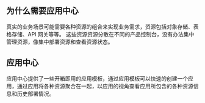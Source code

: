 ## 为什么需要应用中心

真实的业务场景可能需要各种资源的组合来实现业务需求，资源包括对象存储、表格存储、API 网关等等。
这些资源资源分散在不同的产品控制台，没有办法集中管理资源，像集中部署资源和查看资源状态。

## 应用中心

应用中心提供了一些开箱即用的应用模板，通过应用模板可以快速的创建一个应用，通过应用将各种资源聚合在一起，以应用的视角查看应用所包含的各种资源信息和历史部署情况。